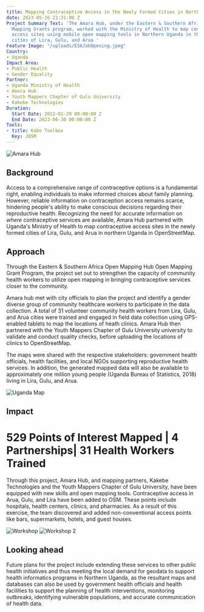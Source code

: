 ```yaml
---
title: Mapping Contraceptive Access in the Newly Formed Cities in Northern Uganda
date: 2023-05-16 21:31:00 Z
Project Summary Text: 'The Amara Hub, under the Eastern & Southern Africa''s Open
  Mapping Grants program, worked with the Ministry of Health to map contraceptive
  access sites using mobile open mapping tools in Northern Uganda in the newly formed
  cities of Lira, Gulu, and Arua '
Feature Image: "/uploads/ESAJobOpening.jpeg"
Country:
- Uganda
Impact Area:
- Public Health
- Gender Equality
Partner:
- Uganda Ministry of Health
- Amara Hub
- Youth Mappers Chapter of Gulu University
- Kakebe Technologies
Duration:
  Start Date: 2022-01-20 00:00:00 Z
  End Date: 2023-06-30 00:00:00 Z
Tools:
- title: Kobo Toolbox
  Key: JOSM
---
```


<img src="https://cdn.hotosm.org/website/mapping_contraceptive1.jpg" alt="Amara Hub">

## Background

Access to a comprehensive range of contraceptive options is a fundamental right, enabling individuals to make informed choices about family planning. However, reliable information on contraception access remains scarce, hindering people's ability to make conscious decisions regarding their reproductive health. Recognizing the need for accurate information on *where* contraceptive services are available, Amara Hub partnered with Uganda's Ministry of Health to map contraceptive access sites in the newly formed cities of Lira, Gulu, and Arua in northern Uganda in OpenStreetMap. 


## Approach

Through the Eastern & Southern Africa Open Mapping Hub Open Mapping Grant Program, the project set out to strengthen the capacity of community health workers to utilize open mapping in bringing contraceptive services closer to the community. 

Amara hub met with city officials to plan the project and identify a gender diverse group of community healthcare workers to participate in the data collection. A total of 31 volunteer community health workers from Lira, Gulu, and Arua cities were trained and engaged in field data collection using GPS-enabled tablets to map the locations of heath clinics. Amara Hub then partnered with the Youth Mappers Chapter of Gulu University university to validate and conduct quality checks, before uploading the locations of clinics to OpenStreetMap. 

The maps were shared with the respective stakeholders: government health officials, health facilities, and local NGOs supporting reproductive health services. In addition, the generated mapped data will also be available to approximately one million young people (Uganda Bureau of Statistics, 2018) living in Lira, Gulu, and Arua.

<img src="https://cdn.hotosm.org/website/mapping_contraceptive4.png" alt="Uganda Map">

## Impact

# 529 Points of Interest Mapped | 4 Partnerships| 31 Health Workers Trained

Through this project, Amara Hub, and mapping partners, Kakebe Technologies and the Youth Mappers Chapter of Gulu University, have been equipped with new skills and open mapping tools. Contraceptive access in Arua, Gulu, and Lira have been added to OSM. These points include hospitals, health centers, clinics, and pharmacies. As a result of this exercise, the team discovered and added non-conventional access points like bars, supermarkets, hotels, and guest houses.


<img src="https://cdn.hotosm.org/website/mapping_contraceptive2.jpg" alt="Workshop">

<img src="https://cdn.hotosm.org/website/mapping_contraceptive3.jpg" alt="Workshop 2">

## Looking ahead

Future plans for the project include extending these services to other public health initiatives and thus meeting the local demand for geodata to support health informatics programs in Northern Uganda, as the resultant maps and databases can also be used by government health officials and health facilities to support the planning of health interventions, monitoring outbreaks, identifying vulnerable populations, and accurate communication of health data.



